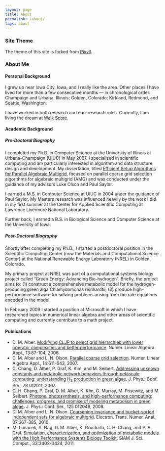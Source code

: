 ```yaml
---
layout: page
title: About
permalink: /about/
tags: about
---
```


### Site Theme
The theme of this site is forked from [Pixyll](http://pixyll.com/).

### About Me
#### Personal Background
I grew up near Iowa City, Iowa, and I really like the area. Other
places I have lived for more than a few consecutive months — in
chronological order: Champaign and Urbana, Illinois; Golden, Colorado;
Kirkland, Redmond, and Seattle, Washington.

I have worked in both research and non-research roles. Currently, I am
living the dream at [Walk Score](https://www.walkscore.com/).

#### Academic Background

##### Pre-Doctoral Biography

I completed my Ph.D. in Computer Science at the University of Illinois
at Urbana-Champaign (UIUC) in May 2007. I specialized in scientific
computing and am particularly interested in algorithm and data
structure design and development. My dissertation, titled [Efficient
Setup Algorithms for Parallel Algebraic
Multigrid](/publications/thesis.pdf), focused on parallel coarse grid
selection algorithms for algebraic multigrid (AMG) and was conducted
under the guidance of my advisors Luke Olson and Paul Saylor.

I earned a M.S. in Computer Science at UIUC in 2004 under the guidance
of Paul Saylor. My Masters research was influenced heavily by the work
I did in my first summer at the Center for Applied Scientific
Computing at Lawrence Livermore National Laboratory.

Further back, I earned a B.S. in Biological Science and Computer
Science at the University of Iowa.

##### Post-Doctoral Biography

Shortly after completing my Ph.D., I started a postdoctoral position
in the Scientific Computing Center (now the Materials and
Computational Science Center) at the National Renewable Energy
Laboratory (NREL) in Golden, Colorado.

My primary project at NREL was part of a computational systems biology
project called “Green Energy: Advancing Bio-hydrogen“. Briefly, the
project aims to: (1) construct a comprehensive metabolic model for the
hydrogen-producing green alga Chlamydomonas reinhardtii; (2) produce
high-performance software for solving problems arising from the rate
equations encoded in the model.

In February 2009 I started a position at Microsoft in which I have
researched topics in numerical linear algebra and other areas of
scientific computing and currently contribute to a math project.

#### Publications

- D. M. Alber. [Modifying CLJP to select grid hierarchies with lower operator complexities and better performance](https://dx.doi.org/10.1002/nla.473). Numer. Linear Algebra Appl., 13:87-104, 2006.
- D. M. Alber and L. N. Olson. [Parallel coarse grid selection](https://dx.doi.org/10.1002/nla.541). Numer. Linear Algebra Appl., 14:611-643, 2007.
- C. Chang, D. Alber, P. Graf, K. Kim, and M. Seibert. [Addressing unknown constants and metabolic network behaviors through petascale computing: understanding H<sub>2</sub> production in green algae](https://dx.doi.org/10.1088/1742-6596/78/1/012011). J. Phys.: Conf. Ser., 78 012011, 2007.
- C. H. Chang, P. Graf, D. M. Alber, K. Kim, G. Murray, M. Posewitz, and M. Seibert. [Photons, photosynthesis, and high-performance computing: challenges, progress, and promise of modeling metabolism in green algae](https://dx.doi.org/10.1088/1742-6596/125/1/012048). J. Phys.: Conf. Ser., 125 012048, 2008.
- D. M. Alber and L. N. Olson. [Coarsening invariance and bucket-sorted independent sets for algebraic multigrid](http://etna.mcs.kent.edu/vol.37.2010/pp367-385.dir/pp367-385.html). Electron. Trans. Numer. Anal., 37:367-385, 2010.
- M. Lunacek, A. Nag, D. M. Alber, K. Gruchalla, C. H. Chang, and P. A. Graf. [Simulation, characterization, and optimization of metabolic models with the High Performance Systems Biology Toolkit](https://dx.doi.org/10.1137/110822402). SIAM J. Sci. Comput., 33:3402-3424, 2011.
